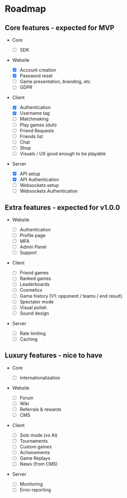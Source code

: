 # Roadmap

## Core features - expected for MVP

- Core

  - [ ] SDK

- Website

  - [x] Account creation
  - [x] Password reset
  - [ ] Game presentation, branding, etc
  - [ ] GDPR

- Client

  - [x] Authentication
  - [x] Username tag
  - [ ] Matchmaking
  - [ ] Play games (duh)
  - [ ] Friend Requests
  - [ ] Friends list
  - [ ] Chat
  - [ ] Shop
  - [ ] Visuals / UX good enough to be playable

- Server
  - [x] API setup
  - [x] API Authentication
  - [ ] Websockets setup
  - [ ] Websockets Authentication

## Extra features - expected for v1.0.0

- Website

  - [ ] Authentication
  - [ ] Profile page
  - [ ] MFA
  - [ ] Admin Panel
  - [ ] Support

- Client

  - [ ] Friend games
  - [ ] Ranked games
  - [ ] Leaderboards
  - [ ] Cosmetics
  - [ ] Game history (V1: opponent / teams / end result)
  - [ ] Spectator mode
  - [ ] Visual polish
  - [ ] Sound design

- Server
  - [ ] Rate limiting
  - [ ] Caching

## Luxury features - nice to have

- Core

  - [ ] Internationalization

- Website

  - [ ] Forum
  - [ ] Wiki
  - [ ] Referrals & rewards
  - [ ] CMS

- Client

  - [ ] Solo mode (vs AI)
  - [ ] Tournaments
  - [ ] Custom games
  - [ ] Achievements
  - [ ] Game Replays
  - [ ] News (from CMS)

- Server
  - [ ] Monitoring
  - [ ] Error reporting
